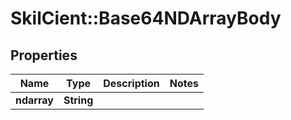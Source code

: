 # SkilCient::Base64NDArrayBody

## Properties
Name | Type | Description | Notes
------------ | ------------- | ------------- | -------------
**ndarray** | **String** |  | 


